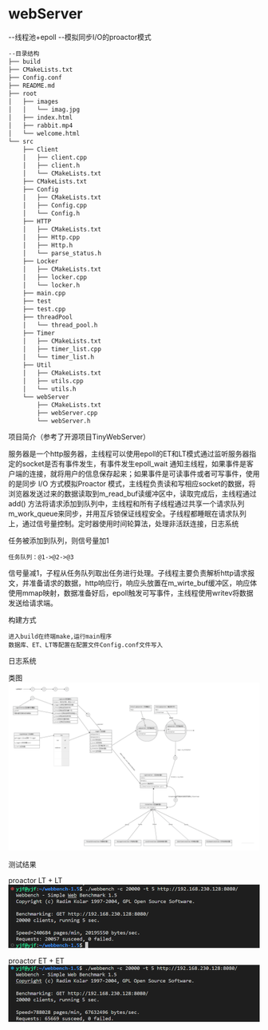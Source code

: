 # webServer
--线程池+epoll
--模拟同步I/O的proactor模式

    --目录结构
    ├── build
    ├── CMakeLists.txt
    ├── Config.conf
    ├── README.md
    ├── root
    │   ├── images
    │   │   └── imag.jpg
    │   ├── index.html
    │   ├── rabbit.mp4
    │   └── welcome.html
    └── src
        ├── Client
        │   ├── client.cpp
        │   ├── client.h
        │   └── CMakeLists.txt
        ├── CMakeLists.txt
        ├── Config
        │   ├── CMakeLists.txt
        │   ├── Config.cpp
        │   └── Config.h
        ├── HTTP
        │   ├── CMakeLists.txt
        │   ├── Http.cpp
        │   ├── Http.h
        │   └── parse_status.h
        ├── Locker
        │   ├── CMakeLists.txt
        │   ├── locker.cpp
        │   └── locker.h
        ├── main.cpp
        ├── test
        ├── test.cpp
        ├── threadPool
        │   └── thread_pool.h
        ├── Timer
        │   ├── CMakeLists.txt
        │   ├── timer_list.cpp
        │   └── timer_list.h
        ├── Util
        │   ├── CMakeLists.txt
        │   ├── utils.cpp
        │   └── utils.h
        └── webServer
            ├── CMakeLists.txt
            ├── webServer.cpp
            └── webServer.h


项目简介（参考了开源项目TinyWebServer）

服务器是一个http服务器，主线程可以使用epoll的ET和LT模式通过监听服务器指定的socket是否有事件发生，有事件发生epoll_wait 通知主线程，如果事件是客户端的连接，就将用户的信息保存起来；如果事件是可读事件或者可写事件，使用的是同步 I/O 方式模拟Proactor 模式，主线程负责读和写相应socket的数据，将浏览器发送过来的数据读取到m_read_buf读缓冲区中，读取完成后，主线程通过 add() 方法将请求添加到队列中，主线程和所有子线程通过共享一个请求队列 m_work_queue来同步，并用互斥锁保证线程安全。子线程都睡眠在请求队列上，通过信号量控制。定时器使用时间轮算法，处理非活跃连接，日志系统

任务被添加到队列，则信号量加1

    任务队列：@1->@2->@3

信号量减1，子程从任务队列取出任务进行处理。子线程主要负责解析http请求报文，并准备请求的数据，http响应行，响应头放置在m_wirte_buf缓冲区，响应体使用mmap映射，数据准备好后，epoll触发可写事件，主线程使用writev将数据发送给请求端。

构建方式

    进入build在终端make,运行main程序
    数据库、ET、LT等配置在配置文件Config.conf文件写入

日志系统

类图
    ![](./root/images/3.png)

测试结果

proactor LT + LT
    ![](./root/images/1.png)

proactor ET + ET
    ![](./root/images/2.png)
 


